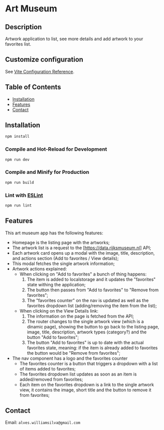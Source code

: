 # Art Museum

## Description

Artwork application to list, see more details and add artwork to your favorites list.

## Customize configuration

See [Vite Configuration Reference](https://vitejs.dev/config/).

## Table of Contents

- [Installation](#installation)
- [Features](#features)
- [Contact](#contact)

## Installation

```sh
npm install
```

### Compile and Hot-Reload for Development

```sh
npm run dev
```

### Compile and Minify for Production

```sh
npm run build
```

### Lint with [ESLint](https://eslint.org/)

```sh
npm run lint
```

## Features

This art museum app has the following features:

- Homepage is the listing page with the artworks;
- The artwork list is a request to the [https://data.rijksmuseum.nl] API;
- Each artwork card opens up a modal with the image, title, description, and actions section (Add to favorites / View details);
- This modal fetches the single artwork information;
- Artwork actions explained:
  - When clicking on "Add to favorites" a bunch of thing happens:
    1. The item is added to localstorage and it updates the "favorites" state withing the application;
    2. The button then passes from "Add to favorites" to "Remove from favorites";
    3. The "favorites counter" on the nav is updated as well as the favorites dropdown list (adding/removing the item from the list);
  - When clicking on the View Details link:
    1. The information on the page is fetched from the API;
    2. The router changes to the single artwork view (which is a dinamic page), showing the button to go back to the listing page, image, title, description, artwork types (category?) and the button "Add to favorites";
    3. The button "Add to favorites" is up to date with the actual favorites state, meaning: if the item is already added to favorites the button would be "Remove from favorites";
- The nav component has a logo and the favorites counter
  - The favorites counter is a button that triggers a dropdown with a list of items added to favorites;
  - The favorites dropdown list updates as soon as an item is added/removed from favorites;
  - Each item on the favorites dropdown is a link to the single artwork view, it contains the image, short title and the button to remove it from favorites;

## Contact

Email: `alves.williamsilva@gmail.com`
